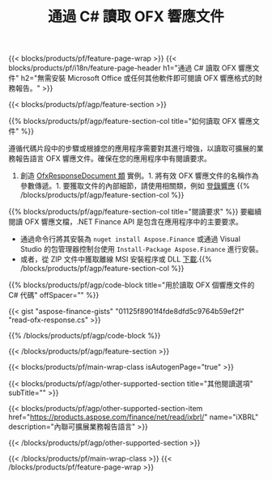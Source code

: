 ﻿---
title: 通過 C# 讀取 OFX 響應文件
description: OFX 響應文件讀取的示例代碼。使用 API 示例代碼在基於 .NET 的應用程序中讀取批處理 OFX 響應文件。 
url: /zh-hant/net/read/ofx-response/
family: finance
platformtag: net
feature: read
informat: OFX response
outformat: 
otherformats: 
---
{{< blocks/products/pf/feature-page-wrap >}}
{{< blocks/products/pf/i18n/feature-page-header h1="通過 C# 讀取 OFX 響應文件" h2="無需安裝 Microsoft Office 或任何其他軟件即可閱讀 OFX 響應格式的財務報告。" >}}

{{< blocks/products/pf/agp/feature-section >}}

{{% blocks/products/pf/agp/feature-section-col title="如何讀取 OFX 響應文件" %}}

遵循代碼片段中的步驟或根據您的應用程序需要對其進行增強，以讀取可擴展的業務報告語言 OFX 響應文件。確保在您的應用程序中有閱讀要求。

1. 創造 [OfxResponseDocument 類](https://apireference.aspose.com/finance/net/aspose.finance.ofx/ofxresponsedocument) 實例。1. 將有效 OFX 響應文件的名稱作為參數傳遞。1. 要獲取文件的內部細節，請使用相關類，例如 [登錄響應](https://apireference.aspose.com/finance/net/aspose.finance.ofx.signon/signonresponse)
{{% /blocks/products/pf/agp/feature-section-col %}}

{{% blocks/products/pf/agp/feature-section-col title="閱讀要求" %}}
要繼續閱讀 OFX 響應文檔，.NET Finance API 是包含在應用程序中的主要要求。 
- 通過命令行將其安裝為 ```nuget install Aspose.Finance``` 或通過 Visual Studio 的包管理器控制台使用 ```Install-Package Aspose.Finance``` 進行安裝。
- 或者，從 ZIP 文件中獲取離線 MSI 安裝程序或 DLL [下載](https://downloads.aspose.com/finance/net).{{% /blocks/products/pf/agp/feature-section-col %}}

{{% blocks/products/pf/agp/code-block title="用於讀取 OFX 個響應文件的 C# 代碼" offSpacer="" %}}

{{< gist "aspose-finance-gists" "01125f8901f4fde8dfd5c9764b59ef2f" "read-ofx-response.cs" >}}

{{% /blocks/products/pf/agp/code-block %}}

{{< /blocks/products/pf/agp/feature-section >}}

{{< blocks/products/pf/main-wrap-class isAutogenPage="true" >}}

{{< blocks/products/pf/agp/other-supported-section title="其他閱讀選項" subTitle="" >}}

{{< blocks/products/pf/agp/other-supported-section-item href="https://products.aspose.com/finance/net/read/ixbrl/" name="iXBRL" description="內聯可擴展業務報告語言" >}}

{{< /blocks/products/pf/agp/other-supported-section >}}

{{< /blocks/products/pf/main-wrap-class >}}
{{< /blocks/products/pf/feature-page-wrap >}}